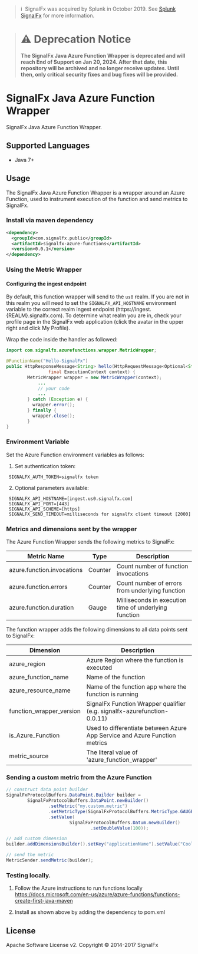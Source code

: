 >ℹ️&nbsp;&nbsp;SignalFx was acquired by Splunk in October 2019. See [Splunk SignalFx](https://www.splunk.com/en_us/investor-relations/acquisitions/signalfx.html) for more information.

> # :warning: Deprecation Notice
> **The SignalFx Java Azure Function Wrapper  is deprecated and will reach End of Support on Jan 20, 2024. After that date, this repository will be archived and no longer receive updates. Until then, only critical security fixes and bug fixes will be provided.**

# SignalFx Java Azure Function Wrapper

SignalFx Java Azure Function Wrapper.

## Supported Languages

* Java 7+

## Usage

The SignalFx Java Azure Function Wrapper is a wrapper around an Azure Function, used to instrument execution of the function and send metrics to SignalFx.

### Install via maven dependency
```xml
<dependency>
  <groupId>com.signalfx.public</groupId>
  <artifactId>signalfx-azure-functions</artifactId>
  <version>0.0.1</version>
</dependency>
```


### Using the Metric Wrapper

#### Configuring the ingest endpoint

By default, this function wrapper will send to the `us0` realm. If you are
not in this realm you will need to set the `SIGNALFX_API_HOSTNAME` environment
variable to the correct realm ingest endpoint (https://ingest.{REALM}.signalfx.com).
To determine what realm you are in, check your profile page in the SignalFx
web application (click the avatar in the upper right and click My Profile).

Wrap the code inside the handler as followed:
```java
import com.signalfx.azurefunctions.wrapper.MetricWrapper;

@FunctionName("Hello-SignalFx")
public HttpResponseMessage<String> hello(HttpRequestMessage<Optional<String>> request,
                final ExecutionContext context) {
        MetricWrapper wrapper = new MetricWrapper(context);
            ...
            // your code
            ...
        } catch (Exception e) {
          wrapper.error();
        } finally {
          wrapper.close();
        }
}
```

### Environment Variable
Set the Azure Function environment variables as follows:

1) Set authentication token:
```
 SIGNALFX_AUTH_TOKEN=signalfx token
```
2) Optional parameters available:
```
 SIGNALFX_API_HOSTNAME=[ingest.us0.signalfx.com]
 SIGNALFX_API_PORT=[443]
 SIGNALFX_API_SCHEME=[https]
 SIGNALFX_SEND_TIMEOUT=milliseconds for signalfx client timeout [2000]
```

### Metrics and dimensions sent by the wrapper

The Azure Function Wrapper sends the following metrics to SignalFx:

| Metric Name  | Type | Description |
| ------------- | ------------- | ---|
| azure.function.invocations  | Counter  | Count number of function invocations|
| azure.function.errors  | Counter  | Count number of errors from underlying function|
| azure.function.duration  | Gauge  | Milliseconds in execution time of underlying function|

The function wrapper adds the following dimensions to all data points sent to SignalFx:

| Dimension | Description |
| ------------- | ---|
| azure_region  | Azure Region where the function is executed  |
| azure_function_name  | Name of the function |
| azure_resource_name  | Name of the function app where the function is running |
| function_wrapper_version  | SignalFx Function Wrapper qualifier (e.g. signalfx-azurefunction-0.0.11) |
| is_Azure_Function  | Used to differentiate between Azure App Service and Azure Function metrics |
| metric_source | The literal value of 'azure_function_wrapper' |

### Sending a custom metric from the Azure Function
```java
// construct data point builder
SignalFxProtocolBuffers.DataPoint.Builder builder =
        SignalFxProtocolBuffers.DataPoint.newBuilder()
                .setMetric("my.custom.metric")
                .setMetricType(SignalFxProtocolBuffers.MetricType.GAUGE)
                .setValue(
                        SignalFxProtocolBuffers.Datum.newBuilder()
                                .setDoubleValue(100));

// add custom dimension
builder.addDimensionsBuilder().setKey("applicationName").setValue("CoolApp").build();

// send the metric
MetricSender.sendMetric(builder);
```

### Testing locally.
1) Follow the Azure instructions to run functions locally https://docs.microsoft.com/en-us/azure/azure-functions/functions-create-first-java-maven

2) Install as shown above by adding the dependency to pom.xml


## License

Apache Software License v2. Copyright © 2014-2017 SignalFx
